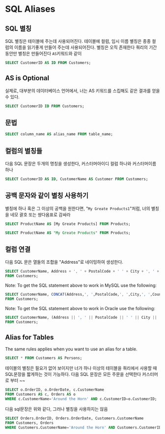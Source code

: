 # SQL Aliases
## SQL 별칭
SQL 별칭은 테이블에 주는데 사용되어진다. 테이블에 컬럼, 임시 이름
별칭은 종종 컬럼의 이름을 읽기좋게 만들어 주는데 사용되어진다.
별칭은 오직 존재한다 쿼리의 기간동안만
별칭은 만들어진다 `AS`키워드와 같이
```sql
SELECT CustomerID AS ID FROM Customers;
```
## AS is Optional
실제로, 대부분의 데이터베이스 언어에서, 너는 AS 키워드를 스킵해도 같은 결과를 얻을수 있다.
```sql
SELECT CustomerID ID FROM Customers;
```
## 문법
```sql
SELECT column_name AS alias_name FROM table_name;
```
## 컬럼의 별칭들
다음 SQL 문장은 두개의 명칭을 생성한다, 커스터머아이디 컬럼 하나와 커스터머이름 하나
```sql
SELECT CustomerID AS ID, CustomerName AS Customer FROM Customers;
```
## 공백 문자와 같이 별칭 사용하기
별칭에 하나 혹은 그 이상의 공백을 원한다면, "`My Greate Products1`"처럼, 너의 별칭을 네모 괄호 또는 쌍다옴표로 감싸라
```sql
SELECT ProductName AS [My Greate Products] FROM Products;
```
```sql
SELECT ProductName AS "My Greate Products" FROM Products;
```
## 컬럼 연결
다음 SQL 문은 열들의 조합을 "Address"로 네이밍하여 생성한다.
```sql
SELECT CustomerName, Address + ', ' + PostalCode + ' ' + City + ', ' + Country AS Address
FROM Customers;
```
Note: To get the SQL statement above to work in MySQL use the following:
```sql
SELECT CustomerName, CONCAT(Address,', ',PostalCode,', ',City,', ',Country) AS Address
FROM Customers;
```
Note: To get the SQL statement above to work in Oracle use the following:
```sql
SELECT CustomerName, (Address || ', ' || PostalCode || ' ' || City || ', ' || Country) AS Address
FROM Customers;
```
## Alias for Tables
The same rules applies when you want to use an alias for a table.
```sql
SELECT * FROM Customers AS Persons;
```
테이블의 별칭은 필요가 없어 보이지만 너가 하나 이상의 테이블을 쿼리에서 사용할 때 SQL문장을 짧게하는 것이 가능하다.
다음 SQL 문장은 모든 주문을 선택한다 커스터머로 부터 ~~
```sql
SELECT o.OrderID, o.OrderDate, c.CustomerName
FROM Customers AS c, Orders AS o
WHERE c.CustomerName='Around the Horn' AND c.CustomerID=o.CustomerID;
```
다음 sql문장은 위와 같다, 그러나 별칭을 사용하지는 않음
```sql
SELECT Orders.OrderID, Orders.OrderDate, Customers.CustomerName
FROM Customers, Orders
WHERE Customers.CustomerName='Around the Horn' AND Customers.CustomerID=Orders.CustomerID;
```
